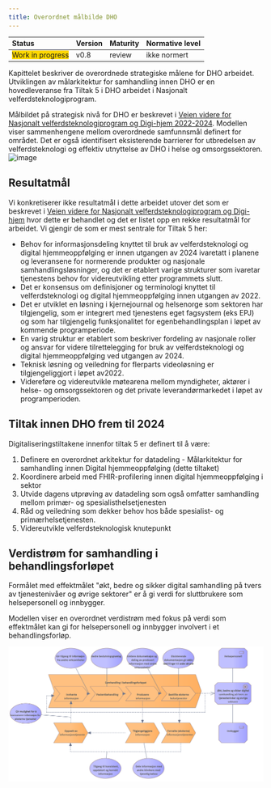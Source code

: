 ```yaml
---
title: Overordnet målbilde DHO
---
```


| Status | Version | Maturity | Normative level |
|:-------------|:------------------|:------|:-------|
|<span style="background-color:gold">Work in progress</span> | v0.8 | review  | ikke normert |

Kapittelet beskriver de overordnede strategiske målene for DHO arbeidet. Utviklingen av målarkitektur for samhandling innen DHO er en hovedleveranse fra Tiltak 5 i DHO arbeidet i Nasjonalt velferdsteknologiprogram.

Målbildet på strategisk nivå for DHO er beskrevet i [Veien videre for Nasjonalt velferdsteknologiprogram og Digi-hjem 2022-2024](https://sh.ehelse.no/dihj/_layouts/15/WopiFrame.aspx?sourcedoc={ef7e38d0-ed5d-4983-9c3c-a73ed4a21b23}). Modellen viser sammenhengene mellom overordnede samfunnsmål definert for området. Det er også identifisert eksisterende barrierer for utbredelsen av velferdsteknologi og effektiv utnyttelse av DHO i helse og omsorgssektoren. 
![image](https://user-images.githubusercontent.com/6229665/198982995-9deae3a8-bb01-4acc-abff-12751f471475.png)

## Resultatmål
Vi konkretiserer ikke resultatmål i dette arbeidet utover det som er beskrevet i [Veien videre for Nasjonalt velferdsteknologiprogram og Digi-hjem](https://sh.ehelse.no/dihj/_layouts/15/WopiFrame.aspx?sourcedoc={ef7e38d0-ed5d-4983-9c3c-a73ed4a21b23}) hvor dette er behandlet og det er listet opp en rekke resultatmål for arbeidet. Vi gjengir de som er mest sentrale for Tiltak 5 her:

* Behov for informasjonsdeling knyttet til bruk av velferdsteknologi og digital hjemmeoppfølging er innen utgangen av 2024 ivaretatt i planene og leveransene for normerende produkter og nasjonale samhandlingsløsninger, og det er etablert varige strukturer som ivaretar tjenestens behov for videreutvikling etter programmets slutt.
* Det er konsensus om definisjoner og terminologi knyttet til velferdsteknologi og digital hjemmeoppfølging innen utgangen av 2022.
* Det er utviklet en løsning i kjernejournal og helsenorge som sektoren har tilgjengelig, som er integrert med tjenestens eget fagsystem (eks EPJ) og som har tilgjengelig funksjonalitet for egenbehandlingsplan i løpet av kommende programperiode.
* En varig struktur er etablert som beskriver fordeling av nasjonale roller og ansvar for videre tilrettelegging for bruk av velferdsteknologi og digital hjemmeoppfølging ved utgangen av 2024.
* Teknisk løsning og veiledning for flerparts videoløsning er tilgjengeliggjort i løpet av2022.
* Videreføre og videreutvikle møtearena mellom myndigheter, aktører i helse- og omsorgssektoren og det private leverandørmarkedet i løpet av programperioden.

## Tiltak innen DHO frem til 2024
Digitaliseringstiltakene innenfor tiltak 5 er definert til å være:

1. Definere en overordnet arkitektur for datadeling - Målarkitektur for samhandling innen Digital hjemmeoppfølging (dette tiltaket)
2. Koordinere arbeid med FHIR-profilering innen digital hjemmeoppfølging i sektor
3. Utvide dagens utprøving av datadeling som også omfatter samhandling mellom primær- og spesialisthelsetjenesten
4. Råd og veiledning som dekker behov hos både spesialist- og primærhelsetjenesten.
5. Videreutvikle velferdsteknologisk knutepunkt

## Verdistrøm for samhandling i behandlingsforløpet

Formålet med effektmålet "økt, bedre og sikker digital samhandling på tvers av tjenestenivåer og øvrige sektorer" er å gi verdi for sluttbrukere som helsepersonell og innbygger.

Modellen viser en overordnet verdistrøm med fokus på verdi som effektmålet kan gi for helsepersonell og innbygger involvert i et behandlingsforløp.

![Verdistrøm for samhandling](img/verdistrom.png)
